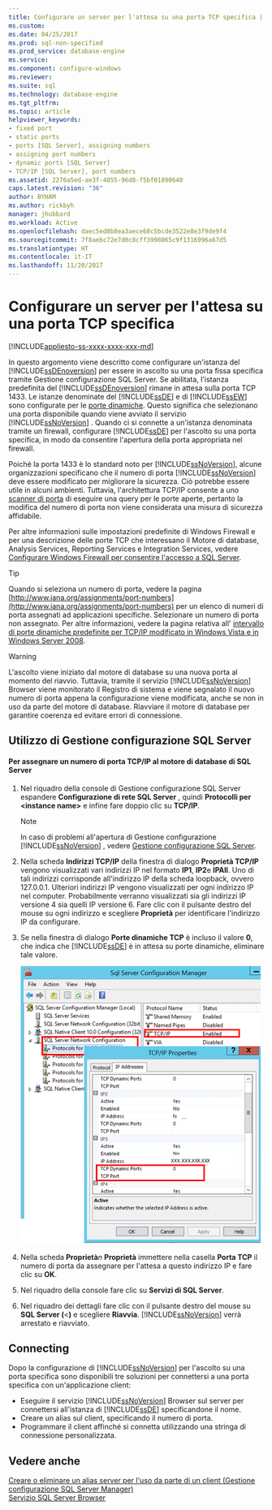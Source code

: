 ```yaml
---
title: Configurare un server per l'attesa su una porta TCP specifica | Microsoft Docs
ms.custom: 
ms.date: 04/25/2017
ms.prod: sql-non-specified
ms.prod_service: database-engine
ms.service: 
ms.component: configure-windows
ms.reviewer: 
ms.suite: sql
ms.technology: database-engine
ms.tgt_pltfrm: 
ms.topic: article
helpviewer_keywords:
- fixed port
- static ports
- ports [SQL Server], assigning numbers
- assigning port numbers
- dynamic ports [SQL Server]
- TCP/IP [SQL Server], port numbers
ms.assetid: 2276a5ed-ae3f-4855-96d8-f5bf01890640
caps.latest.revision: "36"
author: BYHAM
ms.author: rickbyh
manager: jhubbard
ms.workload: Active
ms.openlocfilehash: daec5ed8b8ea3aece68c5bcde3522e8e3f9de9f4
ms.sourcegitcommit: 7f8aebc72e7d0c8cff3990865c9f1316996a67d5
ms.translationtype: HT
ms.contentlocale: it-IT
ms.lasthandoff: 11/20/2017
---
```

# <a name="configure-a-server-to-listen-on-a-specific-tcp-port"></a>Configurare un server per l'attesa su una porta TCP specifica
[!INCLUDE[appliesto-ss-xxxx-xxxx-xxx-md](../../includes/appliesto-ss-xxxx-xxxx-xxx-md.md)]

  In questo argomento viene descritto come configurare un'istanza del [!INCLUDE[ssDEnoversion](../../includes/ssdenoversion-md.md)] per essere in ascolto su una porta fissa specifica tramite Gestione configurazione SQL Server. Se abilitata, l'istanza predefinita del [!INCLUDE[ssDEnoversion](../../includes/ssdenoversion-md.md)] rimane in attesa sulla porta TCP 1433. Le istanze denominate del [!INCLUDE[ssDE](../../includes/ssde-md.md)] e di [!INCLUDE[ssEW](../../includes/ssew-md.md)] sono configurate per le [porte dinamiche](https://msdn.microsoft.com/library/dd981060). Questo significa che selezionano una porta disponibile quando viene avviato il servizio [!INCLUDE[ssNoVersion](../../includes/ssnoversion-md.md)] . Quando ci si connette a un'istanza denominata tramite un firewall, configurare [!INCLUDE[ssDE](../../includes/ssde-md.md)] per l'ascolto su una porta specifica, in modo da consentire l'apertura della porta appropriata nel firewall.  

Poiché la porta 1433 è lo standard noto per [!INCLUDE[ssNoVersion](../../includes/ssnoversion-md.md)], alcune organizzazioni specificano che il numero di porta [!INCLUDE[ssNoVersion](../../includes/ssnoversion-md.md)] deve essere modificato per migliorare la sicurezza. Ciò potrebbe essere utile in alcuni ambienti. Tuttavia, l'architettura TCP/IP consente a uno [scanner di porta](https://wikipedia.org/wiki/Port_scanner) di eseguire una query per le porte aperte, pertanto la modifica del numero di porta non viene considerata una misura di sicurezza affidabile.

 Per altre informazioni sulle impostazioni predefinite di Windows Firewall e per una descrizione delle porte TCP che interessano il Motore di database, Analysis Services, Reporting Services e Integration Services, vedere [Configurare Windows Firewall per consentire l'accesso a SQL Server](../../sql-server/install/configure-the-windows-firewall-to-allow-sql-server-access.md).  
  
> [!TIP]  
>  Quando si seleziona un numero di porta, vedere la pagina [http://www.iana.org/assignments/port-numbers](http://www.iana.org/assignments/port-numbers) per un elenco di numeri di porta assegnati ad applicazioni specifiche. Selezionare un numero di porta non assegnato. Per altre informazioni, vedere la pagina relativa all' [intervallo di porte dinamiche predefinite per TCP/IP modificato in Windows Vista e in Windows Server 2008](http://support.microsoft.com/kb/929851).  
  
> [!WARNING]  
>  L'ascolto viene iniziato dal motore di database su una nuova porta al momento del riavvio. Tuttavia, tramite il servizio [!INCLUDE[ssNoVersion](../../includes/ssnoversion-md.md)] Browser viene monitorato il Registro di sistema e viene segnalato il nuovo numero di porta appena la configurazione viene modificata, anche se non in uso da parte del motore di database. Riavviare il motore di database per garantire coerenza ed evitare errori di connessione.  
  
  
##  <a name="SSMSProcedure"></a> Utilizzo di Gestione configurazione SQL Server  
  
#### <a name="to-assign-a-tcpip-port-number-to-the-sql-server-database-engine"></a>Per assegnare un numero di porta TCP/IP al motore di database di SQL Server  
  
1.  Nel riquadro della console di Gestione configurazione SQL Server espandere **Configurazione di rete SQL Server** , quindi **Protocolli per \<instance name>** e infine fare doppio clic su **TCP/IP**.  
  
    > [!NOTE]  
    >  In caso di problemi all'apertura di Gestione configurazione [!INCLUDE[ssNoVersion](../../includes/ssnoversion-md.md)] , vedere [Gestione configurazione SQL Server](../../relational-databases/sql-server-configuration-manager.md).  
  
2.  Nella scheda **Indirizzi TCP/IP** della finestra di dialogo **Proprietà TCP/IP** vengono visualizzati vari indirizzi IP nel formato **IP1**, **IP2**e **IPAll**. Uno di tali indirizzi corrisponde all'indirizzo IP della scheda loopback, ovvero 127.0.0.1. Ulteriori indirizzi IP vengono visualizzati per ogni indirizzo IP nel computer. Probabilmente verranno visualizzati sia gli indirizzi IP versione 4 sia quelli IP versione 6. Fare clic con il pulsante destro del mouse su ogni indirizzo e scegliere **Proprietà** per identificare l'indirizzo IP da configurare.  
  
3.  Se nella finestra di dialogo **Porte dinamiche TCP** è incluso il valore **0**, che indica che [!INCLUDE[ssDE](../../includes/ssde-md.md)] è in attesa su porte dinamiche, eliminare tale valore.  
  
     ![TCP_ports](../../database-engine/configure-windows/media/tcp-ports.png "TCP_ports")  
  
4.  Nella scheda **Proprietà***n* **Proprietà** immettere nella casella **Porta TCP** il numero di porta da assegnare per l'attesa a questo indirizzo IP e fare clic su **OK**.  
  
5.  Nel riquadro della console fare clic su **Servizi di SQL Server**.  
  
6.  Nel riquadro dei dettagli fare clic con il pulsante destro del mouse su **SQL Server (**\<<nome istanza>**)** e scegliere **Riavvia**. [!INCLUDE[ssNoVersion](../../includes/ssnoversion-md.md)] verrà arrestato e riavviato.  
  
## <a name="connecting"></a>Connecting  
Dopo la configurazione di [!INCLUDE[ssNoVersion](../../includes/ssnoversion-md.md)] per l'ascolto su una porta specifica sono disponibili tre soluzioni per connettersi a una porta specifica con un'applicazione client:  
  
-   Eseguire il servizio [!INCLUDE[ssNoVersion](../../includes/ssnoversion-md.md)] Browser sul server per connettersi all'istanza di [!INCLUDE[ssDE](../../includes/ssde-md.md)] specificandone il nome.  
-   Creare un alias sul client, specificando il numero di porta.  
-   Programmare il client affinché si connetta utilizzando una stringa di connessione personalizzata.  
  
## <a name="see-also"></a>Vedere anche  
 [Creare o eliminare un alias server per l'uso da parte di un client &#40;Gestione configurazione SQL Server Manager&#41;](../../database-engine/configure-windows/create-or-delete-a-server-alias-for-use-by-a-client.md)   
 [Servizio SQL Server Browser](../../tools/configuration-manager/sql-server-browser-service.md)  
  
  
